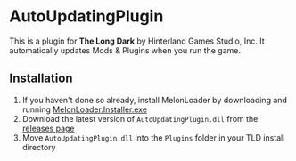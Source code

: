 ﻿# AutoUpdatingPlugin

This is a plugin for **The Long Dark** by Hinterland Games Studio, Inc. It automatically updates Mods & Plugins when you run the game.

## Installation

1. If you haven't done so already, install MelonLoader by downloading and running [MelonLoader.Installer.exe](https://github.com/HerpDerpinstine/MelonLoader/releases/latest/download/MelonLoader.Installer.exe)
2. Download the latest version of `AutoUpdatingPlugin.dll` from the [releases page](https://github.com/dommrogers/AutoUpdatingPlugin/)
3. Move `AutoUpdatingPlugin.dll` into the `Plugins` folder in your TLD install directory